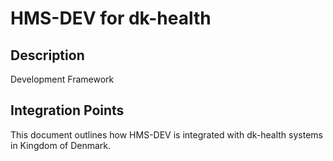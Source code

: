 # HMS-DEV for dk-health

## Description

Development Framework

## Integration Points

This document outlines how HMS-DEV is integrated with dk-health systems in Kingdom of Denmark.
